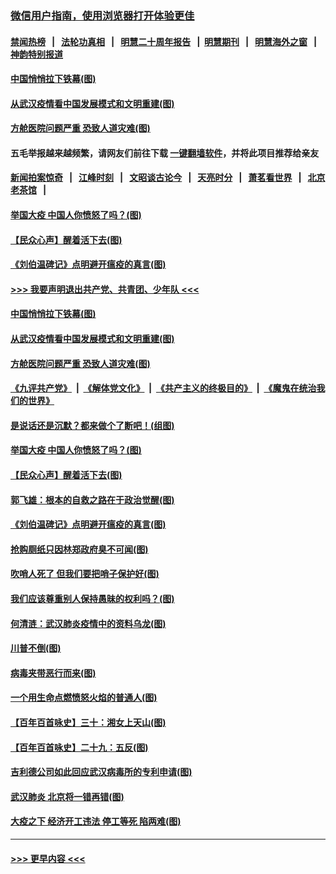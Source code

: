 ### [微信用户指南，使用浏览器打开体验更佳](https://github.com/gfw-breaker/banned-news1/blob/master/indexes/wechat-guide.md?t=0)
#### [禁闻热榜](热点新闻.md?t=0)  &nbsp;&nbsp;|&nbsp;&nbsp; [法轮功真相](https://github.com/gfw-breaker/truth/blob/master/README.md?t=0) &nbsp;&nbsp;|&nbsp;&nbsp; [明慧二十周年报告](https://github.com/gfw-breaker/mh-reports/blob/master/README.md?t=0) &nbsp;&nbsp;|&nbsp;&nbsp;[明慧期刊](https://github.com/gfw-breaker/mh-qikan) &nbsp;&nbsp;|&nbsp;&nbsp; [明慧海外之窗](https://github.com/gfw-breaker/mh-news/blob/master/README.md?t=0) &nbsp;&nbsp;|&nbsp;&nbsp; [神韵特别报道](https://github.com/gfw-breaker/mh-news/blob/master/shenyun.md?t=0)
#### [中国悄悄拉下铁幕(图)](../pages/p4/922451.md?t=02092055) 
#### [从武汉疫情看中国发展模式和文明重建(图)](../pages/p4/922447.md?t=02092055) 
#### [方舱医院问题严重 恐致人道灾难(图)](../pages/p4/922441.md?t=02092055) 
#### 五毛举报越来越频繁，请网友们前往下载 [一键翻墙软件](https://github.com/gfw-breaker/ssr-accounts)，并将此项目推荐给亲友
#### [新闻拍案惊奇](https://github.com/gfw-breaker/banned-news1/blob/master/pages/link4.md) &nbsp;&nbsp;|&nbsp;&nbsp; [江峰时刻](https://github.com/gfw-breaker/banned-news1/blob/master/pages/link4.md) &nbsp;&nbsp;|&nbsp;&nbsp; [文昭谈古论今](https://github.com/gfw-breaker/banned-news1/blob/master/pages/link4.md) &nbsp;&nbsp;|&nbsp;&nbsp; [天亮时分](https://github.com/gfw-breaker/banned-news1/blob/master/pages/link4.md) &nbsp;&nbsp;|&nbsp;&nbsp; [萧茗看世界](https://github.com/gfw-breaker/banned-news1/blob/master/pages/link4.md) &nbsp;&nbsp;|&nbsp;&nbsp; [北京老茶馆](https://github.com/gfw-breaker/banned-news1/blob/master/pages/link4.md) &nbsp;&nbsp;|&nbsp;&nbsp; 
#### [举国大疫 中国人你愤怒了吗？(图)](../pages/p4/922428.md?t=02092055) 
#### [【民众心声】醒着活下去(图)](../pages/p4/922042.md?t=02092055) 
#### [《刘伯温碑记》点明避开瘟疫的真言(图)](../pages/p4/922344.md?t=02092055) 
#### [>>> 我要声明退出共产党、共青团、少年队 <<<](https://github.com/begood0513/goodnews/blob/master/quit/letter.md) 
#### [中国悄悄拉下铁幕(图)](../pages/p4/922451.md?t=02092055) 
#### [从武汉疫情看中国发展模式和文明重建(图)](../pages/p4/922447.md?t=02092055) 
#### [方舱医院问题严重 恐致人道灾难(图)](../pages/p4/922441.md?t=02092055) 
#### [《九评共产党》](https://github.com/begood0513/9ping.md/blob/master/README.md) &nbsp;|&nbsp; [《解体党文化》](../../../../jtdwh.md/blob/master/README.md)  &nbsp;|&nbsp; [《共产主义的终极目的》](../../../../gczydzjmd.md/blob/master/README.md) &nbsp;|&nbsp; [《魔鬼在统治我们的世界》](../../../../mgztzwmdsj.md/blob/master/README.md) 
#### [是说话还是沉默？都来做个了断吧！(组图)](../pages/p4/922444.md?t=02092055) 
#### [举国大疫 中国人你愤怒了吗？(图)](../pages/p4/922428.md?t=02092055) 
#### [【民众心声】醒着活下去(图)](../pages/p4/922042.md?t=02092055) 
#### [郭飞雄：根本的自救之路在于政治觉醒(图)](../pages/p4/922435.md?t=02092055) 
#### [《刘伯温碑记》点明避开瘟疫的真言(图)](../pages/p4/922344.md?t=02092055) 
#### [抢购厕纸只因林郑政府臭不可闻(图)](../pages/p4/922342.md?t=02092055) 
#### [吹哨人死了 但我们要把哨子保护好(图)](../pages/p4/922341.md?t=02092055) 
#### [我们应该尊重别人保持愚昧的权利吗？(图)](../pages/p4/922340.md?t=02092055) 
#### [何清涟：武汉肺炎疫情中的资料乌龙(图)](../pages/p4/922336.md?t=02092055) 
#### [川普不倒(图)](../pages/p4/922213.md?t=02092055) 
#### [病毒夹带恶行而来(图)](../pages/p4/922335.md?t=02092055) 
#### [一个用生命点燃愤怒火焰的普通人(图)](../pages/p4/922337.md?t=02092055) 
#### [【百年百首咏史】三十：湘女上天山(图)](../pages/p4/922323.md?t=02092055) 
#### [【百年百首咏史】二十九：五反(图)](../pages/p4/922316.md?t=02092055) 
#### [吉利德公司如此回应武汉病毒所的专利申请(图)](../pages/p4/922230.md?t=02092055) 
#### [武汉肺炎 北京将一错再错(图)](../pages/p4/922222.md?t=02092055) 
#### [大疫之下 经济开工违法 停工等死 陷两难(图)](../pages/p4/922217.md?t=02092055) 

----
#### [ >>> 更早内容 <<< ](../indexes/p4-earlier.md)
